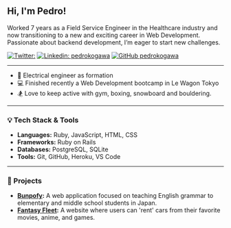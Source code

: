 ## Hi, I'm Pedro!

Worked 7 years as a Field Service Engineer in the Healthcare industry and now transitioning to a new and exciting career in Web Development. Passionate about backend development, I’m eager to start new challenges.

[![Twitter: ](https://img.shields.io/twitter/follow/pkogawa?style=social)](https://twitter.com/pkogawa)
[![Linkedin: pedrokogawa](https://img.shields.io/badge/-pedrokogawa-blue?style=flat-square&logo=Linkedin&logoColor=white&link=https://www.linkedin.com/in/pedrokogawa/)](https://www.linkedin.com/in/pedro-kogawa-4a8b87112/)
[![GitHub pedrokogawa](https://img.shields.io/github/followers/pedrokogawa?label=follow&style=social)](https://github.com/pedrokogawa)

***

- :school: Electrical engineer as formation
- :computer: Finished recently a Web Development bootcamp in Le Wagon Tokyo
- :snowboarder: Love to keep active with gym, boxing, snowboard and bouldering.

***

### :bulb: Tech Stack & Tools
- **Languages:** Ruby, JavaScript, HTML, CSS
- **Frameworks:** Ruby on Rails
- **Databases:** PostgreSQL, SQLite
- **Tools:** Git, GitHub, Heroku, VS Code

***

### :rocket: Projects
- **[Bunpofy](https://github.com/yourusername/japabunpofy):** A web application focused on teaching English grammar to elementary and middle school students in Japan.
- **[Fantasy Fleet](https://github.com/yourusername/fantasyfleet):** A website where users can 'rent' cars from their favorite movies, anime, and games.
